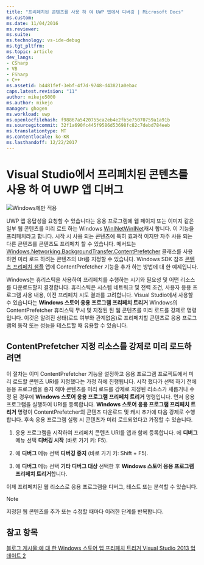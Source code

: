 ```yaml
---
title: "프리페치된 콘텐츠를 사용 하 여 UWP 앱에서 디버깅 | Microsoft Docs"
ms.custom: 
ms.date: 11/04/2016
ms.reviewer: 
ms.suite: 
ms.technology: vs-ide-debug
ms.tgt_pltfrm: 
ms.topic: article
dev_langs:
- CSharp
- VB
- FSharp
- C++
ms.assetid: b4481fef-3ebf-4f7d-9748-d43821a0ebac
caps.latest.revision: "11"
author: mikejo5000
ms.author: mikejo
manager: ghogen
ms.workload: uwp
ms.openlocfilehash: f98867a5420755ca2eb4e2fb5e75070759a1a91b
ms.sourcegitcommit: 32f1a690fc445f9586d53698fc82c7debd784eeb
ms.translationtype: MT
ms.contentlocale: ko-KR
ms.lasthandoff: 12/22/2017
---
```

# <a name="debug-uwp-apps-using-prefetched-content-in-visual-studio"></a>Visual Studio에서 프리페치된 콘텐츠를 사용 하 여 UWP 앱 디버그
![Windows에만 적용](../debugger/media/windows_only_content.png "windows_only_content")  
  
 UWP 앱 응답성을 요청할 수 있습니다는 응용 프로그램에 웹 페이지 또는 이미지 같은 일부 웹 콘텐츠를 미리 로드 하는 Windows [WinINet](http://msdn.microsoft.com/en-us/0a06f2af-957a-4dff-a8cc-187370181b5c)[WinINet](http://msdn.microsoft.com/library/aa383630.aspx)캐시 합니다. 이 기능을 프리페치라고 합니다. 시작 시 사용 되는 콘텐츠에 특히 효과적 이지만 자주 사용 되는 다른 콘텐츠를 콘텐츠도 프리페치 할 수 있습니다. 메서드는 [Windows.Networking.BackgroundTransfer.ContentPrefetcher](http://msdn.microsoft.com/library/windows/apps/windows.networking.backgroundtransfer.contentprefetcher.aspx) 클래스를 사용 하면 미리 로드 하려는 콘텐츠의 Uri를 지정할 수 있습니다. Windows SDK 참조 [콘텐츠 프리페치 샘플](http://code.msdn.microsoft.com/windowsapps/ContentPrefetcher-Sample-432c8309) 앱에 ContentPrefetcher 기능을 추가 하는 방법에 대 한 예제입니다.  
  
 Windows는 휴리스틱을 사용하여 프리페치를 수행하는 시기와 필요성 및 어떤 리소스를 다운로드할지 결정합니다. 휴리스틱은 시스템 네트워크 및 전력 조건, 사용자 응용 프로그램 사용 내용, 이전 프리페치 시도 결과를 고려합니다. Visual Studio에서 사용할 수 있습니다는 **Windows 스토어 응용 프로그램 프리페치 트리거** Windows의 ContentPrefetcher 휴리스틱 무시 및 지정된 된 웹 콘텐츠를 미리 로드를 강제로 명령입니다. 이것은 알려진 상태(로드 여부와 관계없음)로 프리페치할 콘텐츠로 응용 프로그램의 동작 또는 성능을 테스트할 때 유용할 수 있습니다.  
  
## <a name="to-force-preloading-of-contentprefetcher-specified-resources"></a>ContentPrefetcher 지정 리소스를 강제로 미리 로드하려면  
 이 절차는 이미 ContentPrefetcher 기능을 설정하고 응용 프로그램 프로젝트에서 미리 로드할 콘텐츠 URI를 지정했다는 가정 하에 진행됩니다. 시작 했다가 선택 하기 전에 응용 프로그램을 중지 해야 콘텐츠를 미리 로드를 강제로 지정된 리소스가 새롭거나 수정 된 경우에 **Windows 스토어 응용 프로그램 프리페치 트리거** 명령입니다. 먼저 응용 프로그램을 실행하여 URI를 등록합니다. **Windows 스토어 응용 프로그램 프리페치 트리거** 명령이 ContentPrefetcher의 콘텐츠 다운로드 및 캐시 추가에 다음 강제로 수행 합니다. 후속 응용 프로그램 실행 시 콘텐츠가 미리 로드되었다고 가정할 수 있습니다.  
  
1.  응용 프로그램을 시작하여 프리페치 콘텐츠 URI를 앱과 함께 등록합니다. 에 **디버그** 메뉴 선택 **디버깅 시작** (바로 가기 키: F5).  
  
2.  에 **디버그** 메뉴 선택 **디버깅 중지** (바로 가기 키: Shift + F5).  
  
3.  에 **디버그** 메뉴 선택 **기타 디버그 대상** 선택한 후 **Windows 스토어 응용 프로그램 프리페치 트리거**합니다.  
  
 이제 프리페치된 웹 리소스로 응용 프로그램을 디버그, 테스트 또는 분석할 수 있습니다.  
  
> [!NOTE]
>  지정된 웹 콘텐츠를 추가 또는 수정할 때마다 이러한 단계를 반복합니다.  
  
## <a name="see-also"></a>참고 항목  
 [블로그 게시물:에 대 한 Windows 스토어 앱 프리페치 트리거 Visual Studio 2013 업데이트 2](http://blogs.msdn.com/b/visualstudioalm/archive/2014/02/06/triggering-prefetch-for-windows-store-apps-in-visual-studio-2013-update-2.aspx)